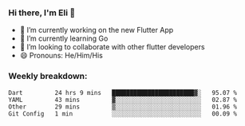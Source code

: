 ### Hi there, I'm Eli 👋
- 🔭 I’m currently working on the new Flutter App
- 🌱 I’m currently learning Go
- 🦄 I’m looking to collaborate with other flutter developers
- 😄 Pronouns: He/Him/His

### Weekly breakdown:
<!--START_SECTION:waka-->
```text
Dart         24 hrs 9 mins   ███████████████████████▓░   95.07 % 
YAML         43 mins         ▓░░░░░░░░░░░░░░░░░░░░░░░░   02.87 % 
Other        29 mins         ▒░░░░░░░░░░░░░░░░░░░░░░░░   01.96 % 
Git Config   1 min           ░░░░░░░░░░░░░░░░░░░░░░░░░   00.09 % 
```
<!--END_SECTION:waka-->
